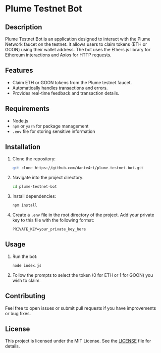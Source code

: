 # Plume Testnet Bot

## Description

Plume Testnet Bot is an application designed to interact with the Plume Network faucet on the testnet. It allows users to claim tokens (ETH or GOON) using their wallet address. The bot uses the Ethers.js library for Ethereum interactions and Axios for HTTP requests.

## Features

- Claim ETH or GOON tokens from the Plume testnet faucet.
- Automatically handles transactions and errors.
- Provides real-time feedback and transaction details.

## Requirements

- Node.js
- `npm` or `yarn` for package management
- `.env` file for storing sensitive information

## Installation

1. Clone the repository:

    ```bash
    git clone https://github.com/dante4rt/plume-testnet-bot.git
    ```

2. Navigate into the project directory:

    ```bash
    cd plume-testnet-bot
    ```

3. Install dependencies:

    ```bash
    npm install
    ```

4. Create a `.env` file in the root directory of the project. Add your private key to this file with the following format:

    ```
    PRIVATE_KEY=your_private_key_here
    ```

## Usage

1. Run the bot:

    ```bash
    node index.js
    ```

2. Follow the prompts to select the token (0 for ETH or 1 for GOON) you wish to claim.

## Contributing

Feel free to open issues or submit pull requests if you have improvements or bug fixes.

## License

This project is licensed under the MIT License. See the [LICENSE](LICENSE) file for details.